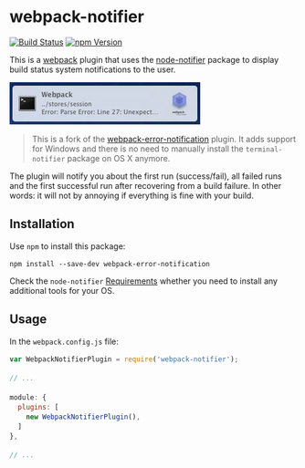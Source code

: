 # webpack-notifier

[![Build Status](https://img.shields.io/travis/Turbo87/webpack-notifier.svg)](https://travis-ci.org/Turbo87/webpack-notifier)
[![npm Version](https://img.shields.io/npm/v/webpack-notifier.svg)](https://www.npmjs.com/package/webpack-notifier)

This is a [webpack](http://webpack.github.io/) plugin that uses the
[node-notifier](https://github.com/mikaelbr/node-notifier) package to
display build status system notifications to the user.

![webpack-notifier screenshot](screenshot.png)

> This is a fork of the
[webpack-error-notification](https://github.com/vsolovyov/webpack-error-notification)
plugin. It adds support for Windows and there is no need to manually install
the `terminal-notifier` package on OS X anymore.

The plugin will notify you about the first run (success/fail),
all failed runs and the first successful run after recovering from
a build failure. In other words: it will not by annoying if everything
is fine with your build.


## Installation

Use `npm` to install this package:

    npm install --save-dev webpack-error-notification

Check the `node-notifier`
[Requirements](https://github.com/mikaelbr/node-notifier#requirements)
whether you need to install any additional tools for your OS.


## Usage

In the `webpack.config.js` file:

```js
var WebpackNotifierPlugin = require('webpack-notifier');

// ...

module: {
  plugins: [
    new WebpackNotifierPlugin(),
  ]
},

// ...
```
